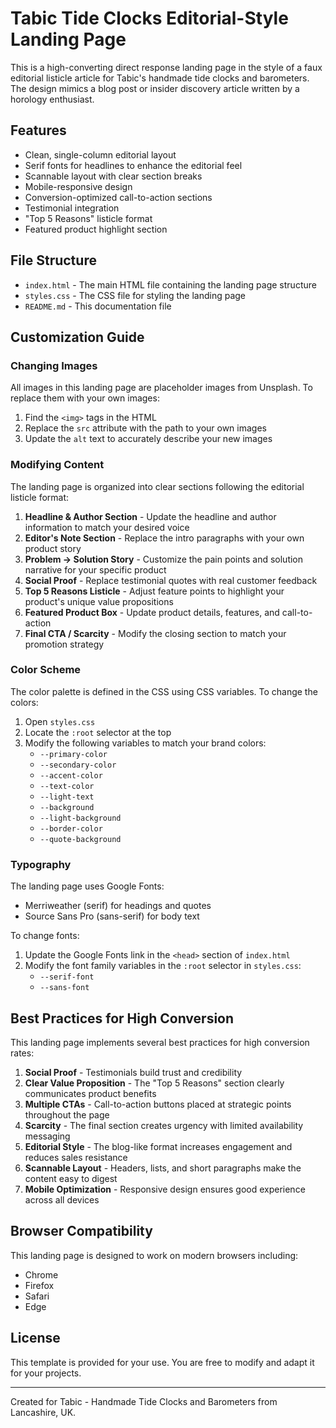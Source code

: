 # Tabic Tide Clocks Editorial-Style Landing Page

This is a high-converting direct response landing page in the style of a faux editorial listicle article for Tabic's handmade tide clocks and barometers. The design mimics a blog post or insider discovery article written by a horology enthusiast.

## Features

- Clean, single-column editorial layout
- Serif fonts for headlines to enhance the editorial feel
- Scannable layout with clear section breaks
- Mobile-responsive design
- Conversion-optimized call-to-action sections
- Testimonial integration
- "Top 5 Reasons" listicle format
- Featured product highlight section

## File Structure

- `index.html` - The main HTML file containing the landing page structure
- `styles.css` - The CSS file for styling the landing page
- `README.md` - This documentation file

## Customization Guide

### Changing Images

All images in this landing page are placeholder images from Unsplash. To replace them with your own images:

1. Find the `<img>` tags in the HTML
2. Replace the `src` attribute with the path to your own images
3. Update the `alt` text to accurately describe your new images

### Modifying Content

The landing page is organized into clear sections following the editorial listicle format:

1. **Headline & Author Section** - Update the headline and author information to match your desired voice
2. **Editor's Note Section** - Replace the intro paragraphs with your own product story
3. **Problem → Solution Story** - Customize the pain points and solution narrative for your specific product
4. **Social Proof** - Replace testimonial quotes with real customer feedback
5. **Top 5 Reasons Listicle** - Adjust feature points to highlight your product's unique value propositions
6. **Featured Product Box** - Update product details, features, and call-to-action
7. **Final CTA / Scarcity** - Modify the closing section to match your promotion strategy

### Color Scheme

The color palette is defined in the CSS using CSS variables. To change the colors:

1. Open `styles.css`
2. Locate the `:root` selector at the top
3. Modify the following variables to match your brand colors:
   - `--primary-color`
   - `--secondary-color`
   - `--accent-color`
   - `--text-color`
   - `--light-text`
   - `--background`
   - `--light-background`
   - `--border-color`
   - `--quote-background`

### Typography

The landing page uses Google Fonts:
- Merriweather (serif) for headings and quotes
- Source Sans Pro (sans-serif) for body text

To change fonts:

1. Update the Google Fonts link in the `<head>` section of `index.html`
2. Modify the font family variables in the `:root` selector in `styles.css`:
   - `--serif-font`
   - `--sans-font`

## Best Practices for High Conversion

This landing page implements several best practices for high conversion rates:

1. **Social Proof** - Testimonials build trust and credibility
2. **Clear Value Proposition** - The "Top 5 Reasons" section clearly communicates product benefits
3. **Multiple CTAs** - Call-to-action buttons placed at strategic points throughout the page
4. **Scarcity** - The final section creates urgency with limited availability messaging
5. **Editorial Style** - The blog-like format increases engagement and reduces sales resistance
6. **Scannable Layout** - Headers, lists, and short paragraphs make the content easy to digest
7. **Mobile Optimization** - Responsive design ensures good experience across all devices

## Browser Compatibility

This landing page is designed to work on modern browsers including:
- Chrome
- Firefox
- Safari
- Edge

## License

This template is provided for your use. You are free to modify and adapt it for your projects.

---

Created for Tabic - Handmade Tide Clocks and Barometers from Lancashire, UK. 